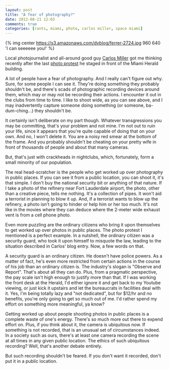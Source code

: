 ```yaml
---
layout: post
title: "A fear of photography?"
date: 2012-08-21 12:03
comments: true
categories: [rants, miami, photo, carlos miller, space miami] 
---
```

{% img center https://s3.amazonaws.com/dvblog/ferrer-2724.jpg 960 640 'I can seeeeee you!' %}


Local photojournalist and all-around good guy <a href="http://www.pixiq.com/contributors/248">Carlos Miller</a> got me thinking recently after the last <a href="http://www.pixiq.com/article/four-cop-cars-get-called-on-us">photo protest</a> he staged in front of the Miami Herald building. 

A lot of people have a fear of photography. And I really can't figure out why. Sure, for some people I can see it. They're doing something they probably shouldn't be, and there's scads of photographic recording devices around them, which may or may not be recording their actions. I encounter it out in the clubs from time to time. I like to shoot wide, as you can see above, and I may inadvertently capture someone doing something (or someone, ba-dum-ching...) they shouldn't be. 

It certainly isn't deliberate on my part though. Whatever transgressions you may be committing, that's your problem and not mine. I'm not out to ruin your life, since it appears that you're quite capable of doing that on your own. And no, I won't delete it. You are a noisy red smear at the bottom of the frame. And you probably shouldn't be cheating on your pretty wife in front of thousands of people and about that many cameras.

<!-- more --> 

But, that's just with crackheads in nightclubs, which, fortunately, form a small minority of our population. 

The real head-scratcher is the people who get worked up over photography in public places. If you can see it from a public location, you can shoot it, it's that simple. I don't buy the national security bit or anything of that nature. If I take a photo of the refinery near Fort Lauderdale airport, the photo, other than a creative piece, tells me nothing. It's a collection of pipes. It won't aid a terrorist in planning to blow it up. And, if a terrorist wants to blow up the refinery, a photo isn't going to hinder or help him or her too much. It's not like in the movies where they can deduce where the 2-meter wide exhaust vent is from a cell phone photo.

Even more puzzling are the ordinary citizens who bring it upon themselves to get worked up over photos in public places. The photo protest I mentioned is a perfect example. In a nutshell, the ordinary citizen was a security guard, who took it upon himself to misquote the law, leading to the situation described in Carlos' blog entry. Now, a few words on that. 

A security guard is an ordinary citizen. He doesn't have police powers. As a matter of fact, he's even more restricted from certain actions in the course of his job than an ordinary citizen is. The industry's slogan is "Observe and Report". That's about all they can do. Plus, from a pragmatic perspective, the pay scale isn't high enough to justify more than that. If I was working the front desk at the Herald, I'd either ignore it and get back to my Youtube viewing, or just kick it upstairs and let the bureaucrats in facilities deal with it. Yes, I'm being totally lazy and "not dedicated", but for $12/hr and no benefits, you're only going to get so much out of me. I'd rather spend my effort on something more meaningful, ya know?

Getting worked up about people shooting photos in public places is a complete waste of one's energy. There's so much more out there to expend effort on. Plus, if you think about it, the camera is ubiquitous now. If something is not recorded, that is an unusual set of circumstances indeed. In a society such as ours, there's at least one camera recording the scene at all times in any given public location. The ethics of such ubiquitous recording? Well, that's another debate entirely. 

But such recording shouldn't be feared. If you don't want it recorded, don't put it in a public location. 

